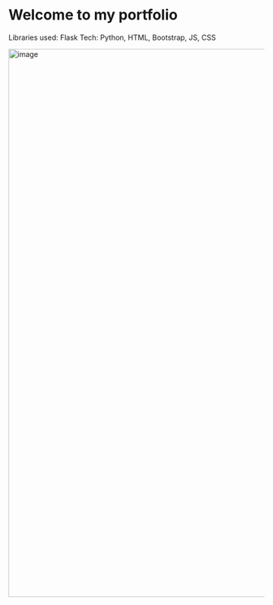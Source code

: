 # Welcome to my portfolio
Libraries used: Flask 
Tech: Python, HTML, Bootstrap, JS, CSS

<img height="1080" width="1440" alt="image" src="https://user-images.githubusercontent.com/115744904/221310266-b94688a3-16aa-4e01-b580-5b508ba94f4a.png">

